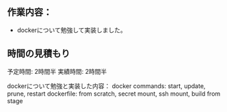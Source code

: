 ## 作業内容：
* dockerについて勉強して実装しました。
## 時間の見積もり
予定時間: 2時間半
実績時間: 2時間半

dockerについて勉強と実装した内容：
docker commands: start, update, prune, restart
dockerfile: from scratch, secret mount, ssh mount, build from stage
